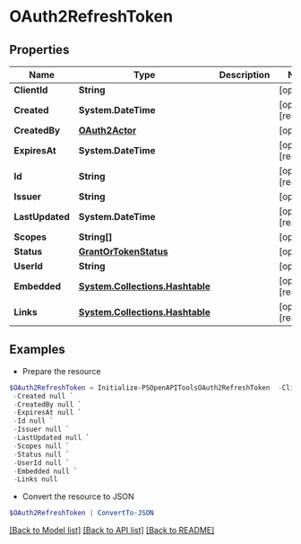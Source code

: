 # OAuth2RefreshToken
## Properties

Name | Type | Description | Notes
------------ | ------------- | ------------- | -------------
**ClientId** | **String** |  | [optional] 
**Created** | **System.DateTime** |  | [optional] [readonly] 
**CreatedBy** | [**OAuth2Actor**](OAuth2Actor.md) |  | [optional] 
**ExpiresAt** | **System.DateTime** |  | [optional] [readonly] 
**Id** | **String** |  | [optional] [readonly] 
**Issuer** | **String** |  | [optional] 
**LastUpdated** | **System.DateTime** |  | [optional] [readonly] 
**Scopes** | **String[]** |  | [optional] 
**Status** | [**GrantOrTokenStatus**](GrantOrTokenStatus.md) |  | [optional] 
**UserId** | **String** |  | [optional] 
**Embedded** | [**System.Collections.Hashtable**](SystemCollectionsHashtable.md) |  | [optional] [readonly] 
**Links** | [**System.Collections.Hashtable**](SystemCollectionsHashtable.md) |  | [optional] [readonly] 

## Examples

- Prepare the resource
```powershell
$OAuth2RefreshToken = Initialize-PSOpenAPIToolsOAuth2RefreshToken  -ClientId null `
 -Created null `
 -CreatedBy null `
 -ExpiresAt null `
 -Id null `
 -Issuer null `
 -LastUpdated null `
 -Scopes null `
 -Status null `
 -UserId null `
 -Embedded null `
 -Links null
```

- Convert the resource to JSON
```powershell
$OAuth2RefreshToken | ConvertTo-JSON
```

[[Back to Model list]](../README.md#documentation-for-models) [[Back to API list]](../README.md#documentation-for-api-endpoints) [[Back to README]](../README.md)


